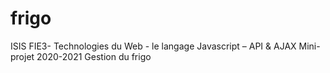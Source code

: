 # frigo

ISIS FIE3- Technologies	du	Web - le langage Javascript – API	&	AJAX
Mini-projet 2020-2021
Gestion du frigo